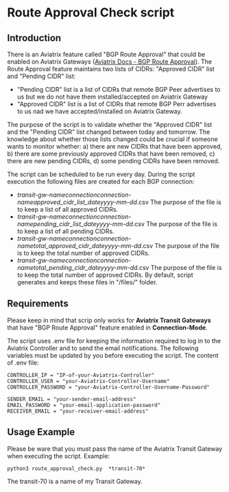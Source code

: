 # Route Approval Check script
## Introduction
There is an Aviatrix feature called "BGP Route Approval" that could be enabled on Aviatrix Gateways ([Aviatrix Docs - BGP Route Approval](https://docs.aviatrix.com/documentation/latest/building-your-network/transit-bgp-route-approval.html?expand=true)).
The Route Approval feature maintains two lists of CIDRs: "Approved CIDR" list and "Pending CIDR" list:
- "Pending CIDR" list is a list of CIDRs that remote BGP Peer advertises to us but we do not have them installed/accepted on Aviatrix Gateway
- "Approved CIDR" list is a list of CIDRs that remote BGP Perr advertises to us nad we have accepted/installed on Aviatrix Gateway.

The purpose of the script is to validate whether the "Approved CIDR" list and the "Pending CIDR" list changed between today and tomorrow. 
The knowledge about whether those lists changed could be crucial if someone wants to monitor whether: 
a) there are new CIDRs that have been approved, 
b) there are some previously approved CIDRs that have been removed, 
c) there are new pending CIDRs, 
d) some pending CIDRs have been removed.

The script can be scheduled to be run every day. During the script execution the following files are created for each BGP connection:
- *transit-gw-name*_connection_*connection-name*_approved_cidr_list_date_*yyyy-mm-dd*.csv
  The purpose of the file is to keep a list of all approved CIDRs.
- *transit-gw-name*_connection_*connection-name*_pending_cidr_list_date_*yyyy-mm-dd*.csv
  The purpose of the file is to keep a list of all pending CIDRs.
- *transit-gw-name*_connection_*connection-name*_total_approved_cidr_date_*yyyy-mm-dd*.csv
  The purpose of the file is to keep the total number of approved CIDRs.
- *transit-gw-name*_connection_*connection-name*_total_pending_cidr_date_*yyyy-mm-dd*.csv
  The purpose of the file is to keep the total number of approved CIDRs.
By default, script generates and keeps these files in "/files/" folder.
## Requirements
Please keep in mind that scrip only works for **Aviatrix Transit Gateways** that have "BGP Route Approval" feature enabled in **Connection-Mode**.

The script uses .env file for keeping the information required to log in to the Aviatrix Controller and to send the email notifications.
The following variables must be updated by you before executing the script.
The content of .env file:

```
CONTROLLER_IP = "IP-of-your-Aviatrix-Controller"
CONTROLLER_USER = "your-Aviatrix-Controller-Username"
CONTROLLER_PASSWORD = "your-Aviatrix-Controller-Username-Password"

SENDER_EMAIL = "your-sender-email-address"
EMAIL_PASSWORD = "your-email-application-password"
RECEIVER_EMAIL = "your-receiver-email-address"
```

## Usage Example
Please be ware that you must pass the name of the Aviatrix Transit Gateway when executing the script.
Example:
```
python3 route_approval_check.py  *transit-70*
```
The transit-70 is a name of my Transit Gateway.
